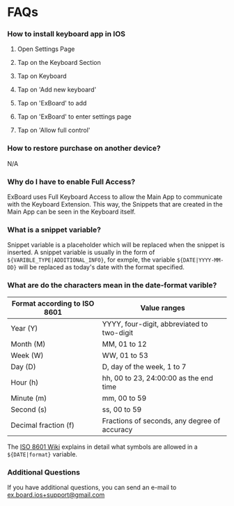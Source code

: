 # FAQs

### How to install keyboard app in IOS

1. Open Settings Page

2. Tap on the Keyboard Section

3. Tap on Keyboard

4. Tap on 'Add new keyboard'

5. Tap on 'ExBoard' to add

6. Tap on 'ExBoard' to enter settings page

7. Tap on 'Allow full control'

### How to restore purchase on another device?

N/A

### Why do I have to enable Full Access?

ExBoard uses Full Keyboard Access to allow the Main App to communicate with the Keyboard Extension. This way, the Snippets that are created in the Main App can be seen in the Keyboard itself.

### What is a snippet variable?

Snippet variable is a placeholder which will be replaced when the snippet is inserted. A snippet variable is usually in the form of `${VARIBLE_TYPE|ADDITIONAL_INFO}`, for exmple, the variable `${DATE|YYYY-MM-DD}` will be replaced as today's date with the format specified.

### What are do the characters mean in the date-format varible?

| Format according to ISO 8601 | Value ranges                                 |
| ---------------------------- | -------------------------------------------- |
| Year (Y)                     | YYYY, four-digit, abbreviated to two-digit   |
| Month (M)                    | MM, 01 to 12                                 |
| Week (W)                     | WW, 01 to 53                                 |
| Day (D)                      | D, day of the week, 1 to 7                   |
| Hour (h)                     | hh, 00 to 23, 24:00:00 as the end time       |
| Minute (m)                   | mm, 00 to 59                                 |
| Second (s)                   | ss, 00 to 59                                 |
| Decimal fraction (f)         | Fractions of seconds, any degree of accuracy |

The [ISO 8601 Wiki](https://en.wikipedia.org/wiki/ISO_8601) explains in detail what symbols are allowed in a `${DATE|format}` variable.

### Additional Questions

If you have additional questions, you can send an e-mail to ex.board.ios+support@gmail.com
